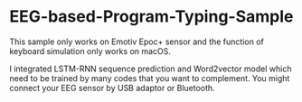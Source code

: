 # EEG-based-Program-Typing-Sample
This sample only works on Emotiv Epoc+ sensor and the function of keyboard simulation only works on macOS.

I integrated LSTM-RNN sequence prediction and Word2vector model which need to be trained by many codes that you want to complement. You might connect your EEG sensor by USB adaptor or Bluetooth.
